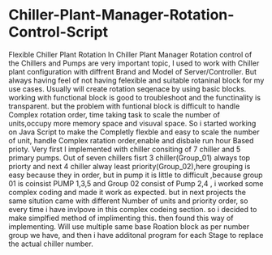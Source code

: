 # Chiller-Plant-Manager-Rotation-Control-Script
Flexible Chiller Plant Rotation
In Chiller Plant Manager Rotation control of the Chillers and Pumps are very important topic,
I used to work with Chiller plant configuration with diffrent Brand and Model of Server/Controller.
But always having feel of not having felexible and suitable rotaninal block for my use cases.
Usually will create rotation seqenace by using basic blocks.
working with functional block is good to troubleshoot and the functinality is transparent.
but the problem with funtional block is difficult to handle Complex rotation order, time taking task to scale the number of units,occupy more memory space and visuval space.
So i started working on Java Script to make the Completly flexble and easy to scale the number of unit, handle Complex ratation order,enable and disbale run hour Based prioty.
Very first I implemented with chiller consiting of 7 chiller and 5 primary pumps.
Out of seven chillers fisrt 3 chiller(Group_01) always top priorty and  next 4 chiller alway least priority(Group_02),here grouping is easy because they in order,
but in pump it is little to difficult ,because group 01 is coinsist PUMP 1,3,5 and Group 02 consist of Pump 2,4 , 
i worked some complex coding and made it work as expected.
but in next projects the same sitution came with different Number of units and priority order, so every time i have invlpove in this complex codeing section.
so i decided to make simplfied method of implimenting this.
then found this way of implementing.
Will use multiple same base Roation block as per number group we have, and then i have additonal program for each Stage to replace the actual chiller number.
